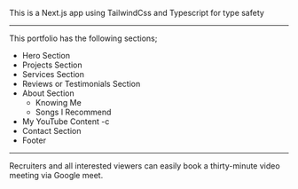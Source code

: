 This is a Next.js app using TailwindCss and Typescript for type safety

---
This portfolio has the following sections;

- Hero Section
- Projects Section
- Services Section
- Reviews or Testimonials Section
- About Section
   - Knowing Me
   - Songs I Recommend
- My YouTube Content
   -c
- Contact Section
- Footer

---
Recruiters and all interested viewers can easily book a thirty-minute video meeting via Google meet.
